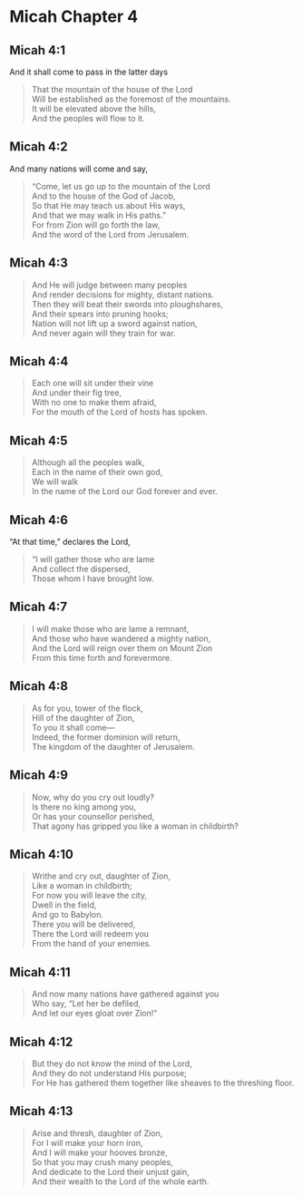 # Micah Chapter 4

## Micah 4:1

And it shall come to pass in the latter days

> That the mountain of the house of the Lord  
> Will be established as the foremost of the mountains.  
> It will be elevated above the hills,  
> And the peoples will flow to it.

## Micah 4:2

And many nations will come and say,

> “Come, let us go up to the mountain of the Lord  
> And to the house of the God of Jacob,  
> So that He may teach us about His ways,  
> And that we may walk in His paths.”  
> For from Zion will go forth the law,  
> And the word of the Lord from Jerusalem.

## Micah 4:3

> And He will judge between many peoples  
> And render decisions for mighty, distant nations.  
> Then they will beat their swords into ploughshares,  
> And their spears into pruning hooks;  
> Nation will not lift up a sword against nation,  
> And never again will they train for war.

## Micah 4:4

> Each one will sit under their vine  
> And under their fig tree,  
> With no one to make them afraid,  
> For the mouth of the Lord of hosts has spoken.

## Micah 4:5

> Although all the peoples walk,  
> Each in the name of their own god,  
> We will walk  
> In the name of the Lord our God forever and ever.

## Micah 4:6

“At that time,” declares the Lord,

> “I will gather those who are lame  
> And collect the dispersed,  
> Those whom I have brought low.

## Micah 4:7

> I will make those who are lame a remnant,  
> And those who have wandered a mighty nation,  
> And the Lord will reign over them on Mount Zion  
> From this time forth and forevermore.

## Micah 4:8

> As for you, tower of the flock,  
> Hill of the daughter of Zion,  
> To you it shall come—  
> Indeed, the former dominion will return,  
> The kingdom of the daughter of Jerusalem.

## Micah 4:9

> Now, why do you cry out loudly?  
> Is there no king among you,  
> Or has your counsellor perished,  
> That agony has gripped you like a woman in childbirth?

## Micah 4:10

> Writhe and cry out, daughter of Zion,  
> Like a woman in childbirth;  
> For now you will leave the city,  
> Dwell in the field,  
> And go to Babylon.  
> There you will be delivered,  
> There the Lord will redeem you  
> From the hand of your enemies.

## Micah 4:11

> And now many nations have gathered against you  
> Who say, “Let her be defiled,  
> And let our eyes gloat over Zion!”

## Micah 4:12

> But they do not know the mind of the Lord,  
> And they do not understand His purpose;  
> For He has gathered them together like sheaves to the threshing floor.

## Micah 4:13

> Arise and thresh, daughter of Zion,  
> For I will make your horn iron,  
> And I will make your hooves bronze,  
> So that you may crush many peoples,  
> And dedicate to the Lord their unjust gain,  
> And their wealth to the Lord of the whole earth.
